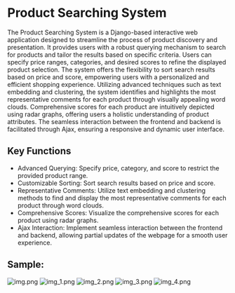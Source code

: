 # Product Searching System

The Product Searching System is a Django-based interactive web application designed to streamline the process of product discovery and presentation. It provides users with a robust querying mechanism to search for products and tailor the results based on specific criteria. Users can specify price ranges, categories, and desired scores to refine the displayed product selection. The system offers the flexibility to sort search results based on price and score, empowering users with a personalized and efficient shopping experience. Utilizing advanced techniques such as text embedding and clustering, the system identifies and highlights the most representative comments for each product through visually appealing word clouds. Comprehensive scores for each product are intuitively depicted using radar graphs, offering users a holistic understanding of product attributes. The seamless interaction between the frontend and backend is facilitated through Ajax, ensuring a responsive and dynamic user interface.

## Key Functions
- Advanced Querying: Specify price, category, and score to restrict the provided product range.
- Customizable Sorting: Sort search results based on price and score.
- Representative Comments: Utilize text embedding and clustering methods to find and display the most representative comments for each product through word clouds.
- Comprehensive Scores: Visualize the comprehensive scores for each product using radar graphs.
- Ajax Interaction: Implement seamless interaction between the frontend and backend, allowing partial updates of the webpage for a smooth user experience.

## Sample:
![img.png](img.png)
![img_1.png](img_1.png)
![img_2.png](img_2.png)
![img_3.png](img_3.png)
![img_4.png](img_4.png)
